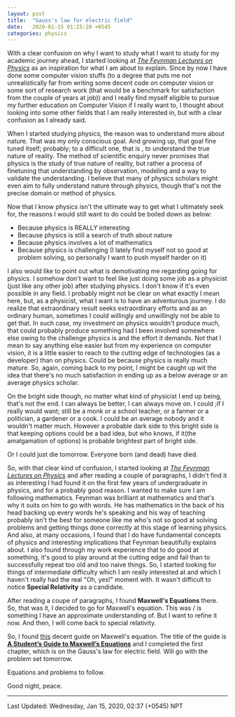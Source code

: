 ```yaml
---
layout: post
title:  "Gauss's law for electric field"
date:   2020-01-15 01:25:20 +0545
categories: physics
---
```

<script type="text/javascript" async
  src="https://cdnjs.cloudflare.com/ajax/libs/mathjax/2.7.5/MathJax.js?config=TeX-MML-AM_CHTML">
</script>

With a clear confusion on why I want to study what I want to study for my academic journey ahead, I started looking at [*The Feynman Lectures on Physics*](https://www.feynmanlectures.caltech.edu/I_15.html) as an inspiration for what I am about to explain. Since by now I have done some computer vision stuffs (to a degree that puts me not unrealistically far from writing some decent code on computer vision or some sort of research work (that would be a benchmark for satisfaction from the couple of years at job)) and I really find myself eligible to pursue my further education on Computer Vision if I really want to, I thought about looking into some other fields that I am really interested in, but with a clear confusion as I already said.

When I started studying physics, the reason was to understand more about nature. That was my only conscious goal. And growing up, that goal fine tuned itself; probably; to a difficult one, that is , to understand the true nature of reality. The method of scientific enquiry never promises that physics is the study of true nature of reality, but rather a process of finetuning that understanding by observation, modeling and a way to validate the understanding. I believe that many of physics scholars might even aim to fully understand nature through physics, though that's not the precise domain or method of physics.

Now that I know physics isn't the ultimate way to get what I ultimately seek for, the reasons I would still want to do could be boiled down as below:

* Because physics is REALLY interesting
* Because physics is still a search of truth about nature
* Because physics involves a lot of mathematics
* Because physics is challenging (I lately find myself not so good at problem solving, so personally I want to push myself harder on it)

I also would like to point out what is demotivating me regarding going for physics. I somehow don't want to feel like just doing some job as a physicist (just like any other job) after studying physics. I don't know if it's even possible in any field. I probably might not be clear on what exactly I mean here, but, as a physicist, what I want is to have an adventurous journey. I do realize that extraordinary result seeks extraordinary efforts and as an ordinary human, sometimes I could willingly and unwillingly not be able to get that. In such case, my investment on physics wouldn't produce much, that could probably produce something had I been involved somewhere else owing to the challenge physics is and the effort it demands. Not that I mean to say anything else easier but from my experience on computer vision, it is a little easier to reach to the cutting edge of technologies (as a developer) than on physics. Could be because physics is really much mature. So, again, coming back to my point, I might be caught up wit the idea that there's no much satisfaction in ending up as a below average or an average physics scholar.

On the bright side though, no matter what kind of physicist I end up being, that's not the end. I can always be better, I can always move on. I could ;if I really would want; still be a monk or a school teacher, or a farmer or a politician, a gardener or a cook. I could be an average nobody and it wouldn't matter much. However a probable dark side to this bright side is that keeping options could be a bad idea, but who knows, if it(the amalgamation of options) is probable brightest part of bright side.

Or I could just die tomorrow. Everyone born (and dead) have died.

So, with that clear kind of confusion, I started looking at [*The Feynman Lectures on Physics*](https://www.feynmanlectures.caltech.edu/I_15.html) and after reading a couple of paragraphs, I didn't find it as interesting I had found it on the first few years of undergraduate in physics, and for a probably good reason. I wanted to make sure I am following mathematics. Feynman was brilliant at mathematics and that's why it suits on him to go with words. He has mathematics in the back of his head backing up every words he's speaking and his way of teaching probably isn't the best for someone like me who's not so good at solving problems and getting things done correctly at this stage of learning physics. And also, at many occasions, I found that I do have fundamental concepts of physics and interesting implications that Feynman beautifully explains about. I also found through my work experience that to do good at something, it's good to play around at the cutting edge and fail than to successfully repeat too old and too naive things. So, I started looking for things of intermediate difficulty which I am really interested at and which I haven't really had the real "Oh, yes!" moment with. It wasn't difficult to notice **Special Relativity** as a candidate.

After reading a coupe of paragraphs, I found **Maxwell's Equations** there. So, that was it, I decided to go for Maxwell's equation. This was / is something I have an approximate understanding of. But I want to refine it now. And then, I will come back to special relativity.

So, I found [this](https://pdfs.semanticscholar.org/b86a/2012bc986dd36e341e9ccfd7b13681235623.pdf) decent guide on Maxwell's equation. The title of the guide is [**A Student’s Guide to Maxwell’s Equations**](https://pdfs.semanticscholar.org/b86a/2012bc986dd36e341e9ccfd7b13681235623.pdf) and I completed the first chapter, which is on the Gauss's law for electric field. Will go with the problem set tomorrow.

Equations and problems to follow.

Good night, peace.

----------
Last Updated: Wednesday, Jan 15, 2020, 02:37 (+0545) NPT
